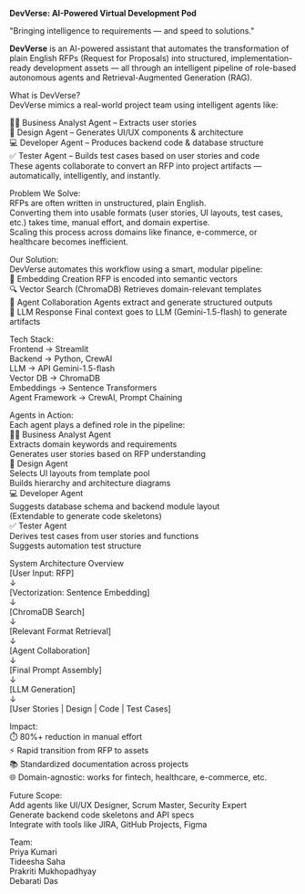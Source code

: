 **DevVerse: AI-Powered Virtual Development Pod**

  "Bringing intelligence to requirements — and speed to solutions."
  
  **DevVerse** is an AI-powered assistant that automates the transformation of plain English RFPs (Request for Proposals) into structured, implementation-ready development assets — all through an intelligent pipeline of role-based autonomous agents and Retrieval-Augmented Generation (RAG).


What is DevVerse?  
  DevVerse mimics a real-world project team using intelligent agents like:
  
  🧑‍💼 Business Analyst Agent – Extracts user stories  
  🎨 Design Agent – Generates UI/UX components & architecture  
  💻 Developer Agent – Produces backend code & database structure  
  ✅ Tester Agent – Builds test cases based on user stories and code  
  These agents collaborate to convert an RFP into project artifacts — automatically, intelligently, and instantly.  

Problem We Solve:  
  RFPs are often written in unstructured, plain English.  
  Converting them into usable formats (user stories, UI layouts, test cases, etc.) takes time, manual effort, and domain expertise.  
  Scaling this process across domains like finance, e-commerce, or healthcare becomes inefficient.  

Our Solution:  
  DevVerse automates this workflow using a smart, modular pipeline:  
  🧠 Embedding                     Creation	RFP is encoded into semantic vectors  
  🔍 Vector Search (ChromaDB)	      Retrieves domain-relevant templates  
  🧩 Agent Collaboration	          Agents extract and generate structured outputs  
  🧾 LLM Response	                  Final context goes to LLM (Gemini-1.5-flash) to generate artifacts  

Tech Stack:  
  Frontend	-> Streamlit  
  Backend	  -> Python, CrewAI  
  LLM       -> API	Gemini-1.5-flash  
  Vector DB	 -> ChromaDB  
  Embeddings -> Sentence Transformers  
  Agent Framework	-> CrewAI, Prompt Chaining  

Agents in Action:  
  Each agent plays a defined role in the pipeline:  
  🧑‍💼 Business Analyst Agent  
  Extracts domain keywords and requirements  
  Generates user stories based on RFP understanding  
  🎨 Design Agent  
  Selects UI layouts from template pool  
  Builds hierarchy and architecture diagrams  
  💻 Developer Agent  
  Suggests database schema and backend module layout  
  (Extendable to generate code skeletons)  
  ✅ Tester Agent  
  Derives test cases from user stories and functions  
  Suggests automation test structure  

System Architecture Overview  
  [User Input: RFP]  
        ↓  
  [Vectorization: Sentence Embedding]  
        ↓  
  [ChromaDB Search]  
        ↓  
  [Relevant Format Retrieval]  
        ↓  
  [Agent Collaboration]  
        ↓  
  [Final Prompt Assembly]  
        ↓  
  [LLM Generation]  
        ↓  
  [User Stories | Design | Code | Test Cases]  

Impact:  
  ⏱️ 80%+ reduction in manual effort  
  ⚡ Rapid transition from RFP to assets  
  📚 Standardized documentation across projects  
  🌐 Domain-agnostic: works for fintech, healthcare, e-commerce, etc.  

Future Scope:  
  Add agents like UI/UX Designer, Scrum Master, Security Expert  
  Generate backend code skeletons and API specs  
  Integrate with tools like JIRA, GitHub Projects, Figma  

Team:  
  Priya Kumari  
  Tideesha Saha  
  Prakriti Mukhopadhyay  
  Debarati Das  
